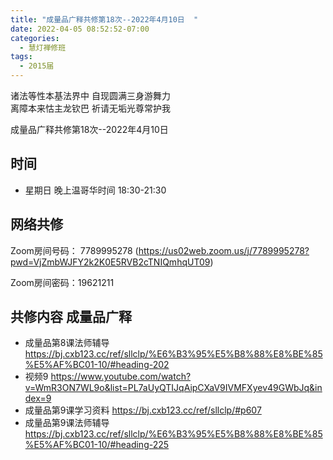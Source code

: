 ```yaml
---
title: "成量品广释共修第18次--2022年4月10日  "
date: 2022-04-05 08:52:52-07:00
categories:
  - 慧灯禅修班
tags:
  - 2015届
---
```

诸法等性本基法界中  自现圆满三身游舞力  
离障本来怙主龙钦巴  祈请无垢光尊常护我  

成量品广释共修第18次--2022年4月10日  

## 时间

- 星期日 晚上温哥华时间 18:30-21:30    

## 网络共修  

Zoom房间号码： 7789995278 (<https://us02web.zoom.us/j/7789995278?pwd=VjZmbWJFY2k2K0E5RVB2cTNIQmhqUT09>)

Zoom房间密码：19621211       

## 共修内容  成量品广释


- 成量品第8课法师辅导 <https://bj.cxb123.cc/ref/sllclp/%E6%B3%95%E5%B8%88%E8%BE%85%E5%AF%BC01-10/#heading-202>
- 视频9 <https://www.youtube.com/watch?v=WmR3ON7WL9o&list=PL7aUyQTIJqAipCXaV9IVMFXyev49GWbJq&index=9>
- 成量品第9课学习资料 <https://bj.cxb123.cc/ref/sllclp/#p607>
- 成量品第9课法师辅导 <https://bj.cxb123.cc/ref/sllclp/%E6%B3%95%E5%B8%88%E8%BE%85%E5%AF%BC01-10/#heading-225>